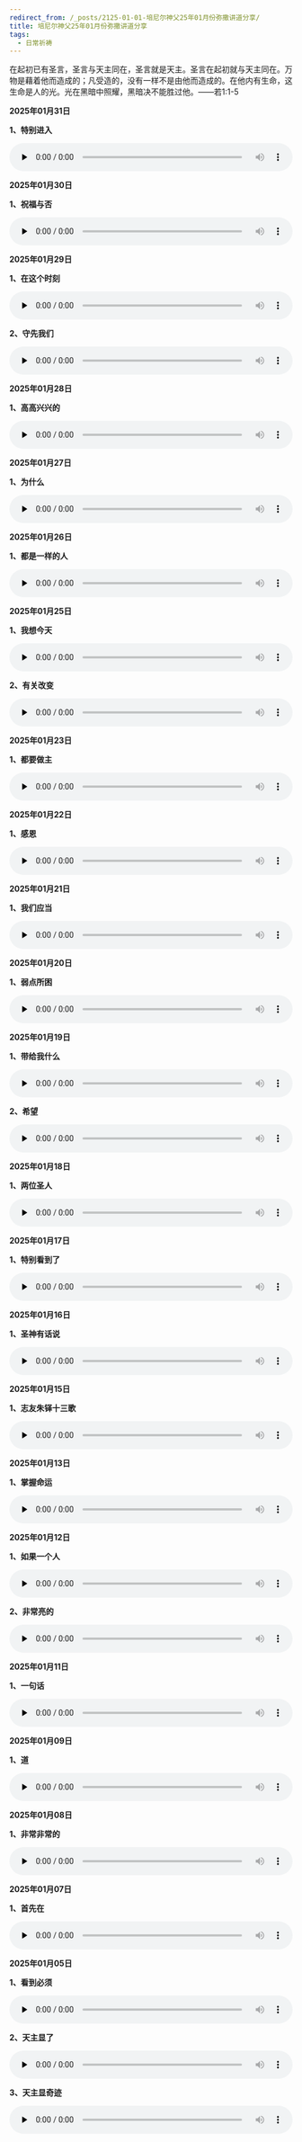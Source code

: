 ```yaml
---
redirect_from: /_posts/2125-01-01-培尼尔神父25年01月份弥撒讲道分享/
title: 培尼尔神父25年01月份弥撒讲道分享
tags:
  - 日常祈祷
---
```


在起初已有圣言，圣言与天主同在，圣言就是天主。圣言在起初就与天主同在。万物是藉着他而造成的；凡受造的，没有一样不是由他而造成的。在他内有生命，这生命是人的光。光在黑暗中照耀，黑暗决不能胜过他。——若1:1-5

**2025年01月31日**

**1、特别进入**

<audio id="audio" style="width: 100%;height:50px;" controls="controls" preload="none">
      <source id="mp3" src="/2025.01/audio/250131tebie.mp3">
</audio>

**2025年01月30日**

**1、祝福与否**

<audio id="audio" style="width: 100%;height:50px;" controls="controls" preload="none">
      <source id="mp3" src="/2025.01/audio/250130zhufu.mp3">
</audio>

**2025年01月29日**

**1、在这个时刻**

<audio id="audio" style="width: 100%;height:50px;" controls="controls" preload="none">
      <source id="mp3" src="/2025.01/audio/250129shike.mp3">
</audio>

**2、守先我们**

<audio id="audio" style="width: 100%;height:50px;" controls="controls" preload="none">
      <source id="mp3" src="/2025.01/audio/250129women.mp3">
</audio>

**2025年01月28日**

**1、高高兴兴的**

<audio id="audio" style="width: 100%;height:50px;" controls="controls" preload="none">
      <source id="mp3" src="/2025.01/audio/250128gaoxing.mp3">
</audio>

**2025年01月27日**

**1、为什么**

<audio id="audio" style="width: 100%;height:50px;" controls="controls" preload="none">
      <source id="mp3" src="/2025.01/audio/250127weishenm.mp3">
</audio>

**2025年01月26日**

**1、都是一样的人**

<audio id="audio" style="width: 100%;height:50px;" controls="controls" preload="none">
      <source id="mp3" src="/2025.01/audio/250126yiyang.mp3">
</audio>

**2025年01月25日**

**1、我想今天**

<audio id="audio" style="width: 100%;height:50px;" controls="controls" preload="none">
      <source id="mp3" src="/2025.01/audio/250125woxiang.mp3">
</audio>

**2、有关改变**

<audio id="audio" style="width: 100%;height:50px;" controls="controls" preload="none">
      <source id="mp3" src="/2025.01/audio/250125gaibian.mp3">
</audio>

**2025年01月23日**

**1、都要做主**

<audio id="audio" style="width: 100%;height:50px;" controls="controls" preload="none">
      <source id="mp3" src="/2025.01/audio/250123douyao.mp3">
</audio>

**2025年01月22日**

**1、感恩**

<audio id="audio" style="width: 100%;height:50px;" controls="controls" preload="none">
      <source id="mp3" src="/2025.01/audio/250122ganen.mp3">
</audio>

**2025年01月21日**

**1、我们应当**

<audio id="audio" style="width: 100%;height:50px;" controls="controls" preload="none">
      <source id="mp3" src="/2025.01/audio/250121yingdang.mp3">
</audio>

**2025年01月20日**

**1、弱点所困**

<audio id="audio" style="width: 100%;height:50px;" controls="controls" preload="none">
      <source id="mp3" src="/2025.01/audio/250120ruodian.mp3">
</audio>

**2025年01月19日**

**1、带给我什么**

<audio id="audio" style="width: 100%;height:50px;" controls="controls" preload="none">
      <source id="mp3" src="/2025.01/audio/250119daigei.mp3">
</audio>

**2、希望**

<audio id="audio" style="width: 100%;height:50px;" controls="controls" preload="none">
      <source id="mp3" src="/2025.01/audio/250119xiwang.mp3">
</audio>

**2025年01月18日**

**1、两位圣人**

<audio id="audio" style="width: 100%;height:50px;" controls="controls" preload="none">
      <source id="mp3" src="/2025.01/audio/250118shengren.mp3">
</audio>

**2025年01月17日**

**1、特别看到了**

<audio id="audio" style="width: 100%;height:50px;" controls="controls" preload="none">
      <source id="mp3" src="/2025.01/audio/250117tebie.mp3">
</audio>

**2025年01月16日**

**1、圣神有话说**

<audio id="audio" style="width: 100%;height:50px;" controls="controls" preload="none">
      <source id="mp3" src="/2025.01/audio/250116shengshen.mp3">
</audio>

**2025年01月15日**

**1、志友朱铎十三歌**

<audio id="audio" style="width: 100%;height:50px;" controls="controls" preload="none">
      <source id="mp3" src="/2025.01/audio/250115shisan.mp3">
</audio>

**2025年01月13日**

**1、掌握命运**

<audio id="audio" style="width: 100%;height:50px;" controls="controls" preload="none">
      <source id="mp3" src="/2025.01/audio/250113zhangwo.mp3">
</audio>

**2025年01月12日**

**1、如果一个人**

<audio id="audio" style="width: 100%;height:50px;" controls="controls" preload="none">
      <source id="mp3" src="/2025.01/audio/250112yigeren.mp3">
</audio>

**2、非常亮的**

<audio id="audio" style="width: 100%;height:50px;" controls="controls" preload="none">
      <source id="mp3" src="/2025.01/audio/250112liang.mp3">
</audio>

**2025年01月11日**

**1、一句话**

<audio id="audio" style="width: 100%;height:50px;" controls="controls" preload="none">
      <source id="mp3" src="/2025.01/audio/250111hua.mp3">
</audio>

**2025年01月09日**

**1、道**

<audio id="audio" style="width: 100%;height:50px;" controls="controls" preload="none">
      <source id="mp3" src="/2025.01/audio/250109dao.mp3">
</audio>

**2025年01月08日**

**1、非常非常的**

<audio id="audio" style="width: 100%;height:50px;" controls="controls" preload="none">
      <source id="mp3" src="/2025.01/audio/250108feichang.mp3">
</audio>

**2025年01月07日**

**1、首先在**

<audio id="audio" style="width: 100%;height:50px;" controls="controls" preload="none">
      <source id="mp3" src="/2025.01/audio/250107shouxian.mp3">
</audio>

**2025年01月05日**

**1、看到必须**

<audio id="audio" style="width: 100%;height:50px;" controls="controls" preload="none">
      <source id="mp3" src="/2025.01/audio/250105kandao.mp3">
</audio>

**2、天主显了**

<audio id="audio" style="width: 100%;height:50px;" controls="controls" preload="none">
      <source id="mp3" src="/2025.01/audio/250105tianzhu.mp3">
</audio>

**3、天主显奇迹**

<audio id="audio" style="width: 100%;height:50px;" controls="controls" preload="none">
      <source id="mp3" src="/2025.01/audio/250105qiji.mp3">
</audio>
